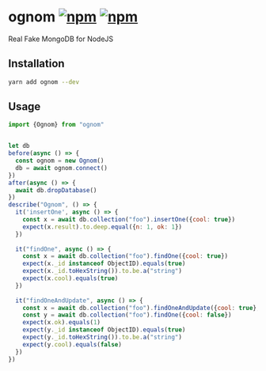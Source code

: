 # ognom [![npm](https://img.shields.io/npm/v/ognom.svg)]() [![npm](https://img.shields.io/npm/l/ognom.svg)]()
Real Fake MongoDB for NodeJS

## Installation
```bash
yarn add ognom --dev
```

## Usage
```js
import {Ognom} from "ognom"


let db
before(async () => {
  const ognom = new Ognom()
  db = await ognom.connect()
})
after(async () => {
  await db.dropDatabase()
})
describe("Ognom", () => {
  it('insertOne', async () => {
    const x = await db.collection("foo").insertOne({cool: true})
    expect(x.result).to.deep.equal({n: 1, ok: 1})
  })
 
  it("findOne", async () => {
    const x = await db.collection("foo").findOne({cool: true})
    expect(x._id instanceof ObjectID).equals(true)
    expect(x._id.toHexString()).to.be.a("string")
    expect(x.cool).equals(true)
  })
  
  it("findOneAndUpdate", async () => {
    const x = await db.collection("foo").findOneAndUpdate({cool: true}, {$set: {cool: false}})
    const y = await db.collection("foo").findOne({cool: false})
    expect(x.ok).equals(1)
    expect(y._id instanceof ObjectID).equals(true)
    expect(y._id.toHexString()).to.be.a("string")
    expect(y.cool).equals(false)
  })
})
```
